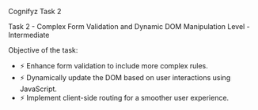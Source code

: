  Cognifyz Task 2

 Task 2 - Complex Form Validation and Dynamic DOM Manipulation Level - Intermediate

Objective of the task:
- ⚡ Enhance form validation to include more complex rules.
- ⚡ Dynamically update the DOM based on user interactions using JavaScript.
- ⚡ Implement client-side routing for a smoother user experience.

 
 
